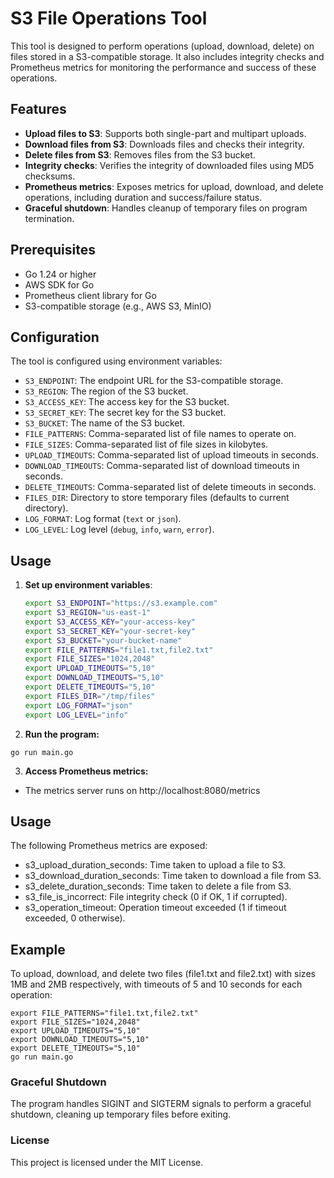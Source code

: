 # S3 File Operations Tool

This tool is designed to perform operations (upload, download, delete) on files stored in a S3-compatible storage. It also includes integrity checks and Prometheus metrics for monitoring the performance and success of these operations.

## Features

- **Upload files to S3**: Supports both single-part and multipart uploads.
- **Download files from S3**: Downloads files and checks their integrity.
- **Delete files from S3**: Removes files from the S3 bucket.
- **Integrity checks**: Verifies the integrity of downloaded files using MD5 checksums.
- **Prometheus metrics**: Exposes metrics for upload, download, and delete operations, including duration and success/failure status.
- **Graceful shutdown**: Handles cleanup of temporary files on program termination.

## Prerequisites

- Go 1.24 or higher
- AWS SDK for Go
- Prometheus client library for Go
- S3-compatible storage (e.g., AWS S3, MinIO)

## Configuration

The tool is configured using environment variables:

- `S3_ENDPOINT`: The endpoint URL for the S3-compatible storage.
- `S3_REGION`: The region of the S3 bucket.
- `S3_ACCESS_KEY`: The access key for the S3 bucket.
- `S3_SECRET_KEY`: The secret key for the S3 bucket.
- `S3_BUCKET`: The name of the S3 bucket.
- `FILE_PATTERNS`: Comma-separated list of file names to operate on.
- `FILE_SIZES`: Comma-separated list of file sizes in kilobytes.
- `UPLOAD_TIMEOUTS`: Comma-separated list of upload timeouts in seconds.
- `DOWNLOAD_TIMEOUTS`: Comma-separated list of download timeouts in seconds.
- `DELETE_TIMEOUTS`: Comma-separated list of delete timeouts in seconds.
- `FILES_DIR`: Directory to store temporary files (defaults to current directory).
- `LOG_FORMAT`: Log format (`text` or `json`).
- `LOG_LEVEL`: Log level (`debug`, `info`, `warn`, `error`).

## Usage

1. **Set up environment variables**:
   ```sh
   export S3_ENDPOINT="https://s3.example.com"
   export S3_REGION="us-east-1"
   export S3_ACCESS_KEY="your-access-key"
   export S3_SECRET_KEY="your-secret-key"
   export S3_BUCKET="your-bucket-name"
   export FILE_PATTERNS="file1.txt,file2.txt"
   export FILE_SIZES="1024,2048"
   export UPLOAD_TIMEOUTS="5,10"
   export DOWNLOAD_TIMEOUTS="5,10"
   export DELETE_TIMEOUTS="5,10"
   export FILES_DIR="/tmp/files"
   export LOG_FORMAT="json"
   export LOG_LEVEL="info"
   ```
2. **Run the program:**
```
go run main.go
```

3. **Access Prometheus metrics:**

- The metrics server runs on http://localhost:8080/metrics

## Usage

The following Prometheus metrics are exposed:

 - s3_upload_duration_seconds: Time taken to upload a file to S3.
 - s3_download_duration_seconds: Time taken to download a file from S3.
 - s3_delete_duration_seconds: Time taken to delete a file from S3.
 - s3_file_is_incorrect: File integrity check (0 if OK, 1 if corrupted).
 - s3_operation_timeout: Operation timeout exceeded (1 if timeout exceeded, 0 otherwise).

## Example

To upload, download, and delete two files (file1.txt and file2.txt) with sizes 1MB and 2MB respectively, with timeouts of 5 and 10 seconds for each operation:

```
export FILE_PATTERNS="file1.txt,file2.txt"
export FILE_SIZES="1024,2048"
export UPLOAD_TIMEOUTS="5,10"
export DOWNLOAD_TIMEOUTS="5,10"
export DELETE_TIMEOUTS="5,10"
go run main.go
```
### Graceful Shutdown

The program handles SIGINT and SIGTERM signals to perform a graceful shutdown, cleaning up temporary files before exiting.

### License

This project is licensed under the MIT License.